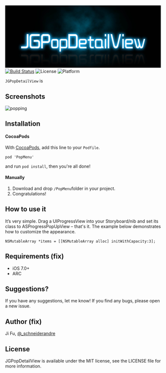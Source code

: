 ![JGPopDetailView](https://github.com/jgarrick1992/JGPopDetailView/blob/master/JGPopDetailView/JGPopDetailView/Res/JGPopDetailView.jpg)
[![Build Status](https://travis-ci.org/jgarrick1992/JGPopDetailView.svg?branch=master)](https://travis-ci.org/jgarrick1992/JGPopDetailView)
![License](https://img.shields.io/cocoapods/l/TWPhotoPicker.svg)
![Platform](https://img.shields.io/cocoapods/p/TWPhotoPicker.svg)

`JGPopDetailView` is 

## Screenshots
![popping](https://dl.dropboxusercontent.com/u/19150300/Github/Popping/popping.gif)


## Installation

#### CocoaPods

With [CocoaPods](http://cocoapods.org/), add this line to your `Podfile`.
```
pod 'PopMenu'
```

and run `pod install`, then you're all done!

#### Manually
1. Download and drop ```/PopMenu```folder in your project.  
2. Congratulations! 

## How to use it
It’s very simple. Drag a UIProgressView into your Storyboard/nib and set its class to ASProgressPopUpView – that's it. The example below demonstrates how to customize the appearance.
```objc
NSMutableArray *items = [[NSMutableArray alloc] initWithCapacity:3];
```

## Requirements  (fix)

- iOS 7.0+ 
- ARC​
## Suggestions?
If you have any suggestions, let me know! If you find any bugs, please open a new issue.

## Author  (fix)

Ji Fu, [@_schneiderandre](http://twitter.com/_schneiderandre)

## License

JGPopDetailView is available under the MIT license, see the LICENSE file for more information. 